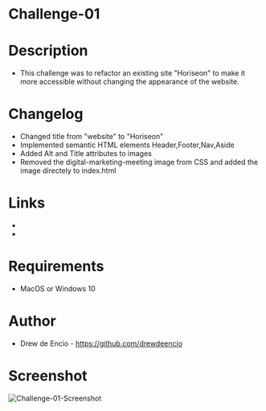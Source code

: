 # Challenge-01

# Description

* This challenge was to refactor an existing site "Horiseon" to make it more accessible without changing the appearance of the website.

# Changelog

* Changed title from "website" to "Horiseon"
* Implemented semantic HTML elements Header,Footer,Nav,Aside
* Added Alt and Title attributes to images
* Removed the digital-marketing-meeting image from CSS and added the image directely to index.html
  

# Links

* 
* 

# Requirements
* MacOS or Windows 10

# Author
* Drew de Encio - https://github.com/drewdeencio

# Screenshot

![Challenge-01-Screenshot](https://user-images.githubusercontent.com/108192696/178194214-7386a1c9-190f-4323-a369-9c0ac60fcea3.png)

